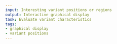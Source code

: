 ```yaml
---
input: Interesting variant positions or regions
output: Interactive graphical display
task: Evaluate variant characteristics
tags:
- graphical display
- variant positions
---
```

